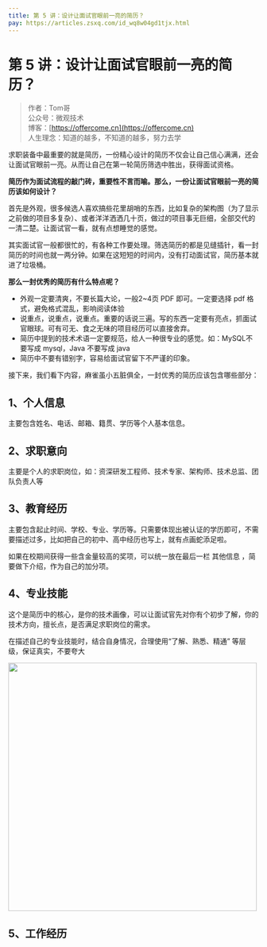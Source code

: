 ```yaml
---
title: 第 5 讲：设计让面试官眼前一亮的简历？
pay: https://articles.zsxq.com/id_wq8w04gd1tjx.html
---
```


#  第 5 讲：设计让面试官眼前一亮的简历？

> 作者：Tom哥
> <br/>公众号：微观技术
> <br/> 博客：[https://offercome.cn](https://offercome.cn)
> <br/> 人生理念：知道的越多，不知道的越多，努力去学


求职装备中最重要的就是简历，一份精心设计的简历不仅会让自己信心满满，还会让面试官眼前一亮。从而让自己在第一轮简历筛选中胜出，获得面试资格。

**简历作为面试流程的敲门砖，重要性不言而喻。那么，一份让面试官眼前一亮的简历该如何设计？**

首先是外观，很多候选人喜欢搞些花里胡哨的东西，比如复杂的架构图（为了显示之前做的项目多复杂）、或者洋洋洒洒几十页，做过的项目事无巨细，全部交代的一清二楚。让面试官一看，就有点想睡觉的感觉。

其实面试官一般都很忙的，有各种工作要处理。筛选简历的都是见缝插针，看一封简历的时间也就一两分钟。如果在这短短的时间内，没有打动面试官，简历基本就进了垃圾桶。

**那么一封优秀的简历有什么特点呢？**

- 外观一定要清爽，不要长篇大论，一般2~4页 PDF 即可。一定要选择 pdf 格式，避免格式混乱，影响阅读体验
- 说重点，说重点，说重点。重要的话说三遍。写的东西一定要有亮点，抓面试官眼球。可有可无、食之无味的项目经历可以直接舍弃。
- 简历中提到的技术术语一定要规范，给人一种很专业的感觉。如：MySQL不要写成 mysql，Java 不要写成 java
- 简历中不要有错别字，容易给面试官留下不严谨的印象。

接下来，我们看下内容，麻雀虽小五脏俱全，一封优秀的简历应该包含哪些部分：

## 1、个人信息

主要包含姓名、电话、邮箱、籍贯、学历等个人基本信息。

## 2、求职意向

主要是个人的求职岗位，如：资深研发工程师、技术专家、架构师、技术总监、团队负责人等

## 3、教育经历

主要包含起止时间、学校、专业、学历等。只需要体现出被认证的学历即可，不需要描述过多，比如把自己的初中、高中经历也写上，就有点画蛇添足啦。

如果在校期间获得一些含金量较高的奖项，可以统一放在最后一栏 其他信息 ，简要做下介绍，作为自己的加分项。

## 4、专业技能

这个是简历中的核心，是你的技术画像，可以让面试官先对你有个初步了解，你的技术方向，擅长点，是否满足求职岗位的需求。

在描述自己的专业技能时，结合自身情况，合理使用“了解、熟悉、精通” 等层级，保证真实，不要夸大


<div align="left">
    <img src="https://offercome.cn/images/pay/interview/5-1.png" width="500px">
</div>


## 5、工作经历